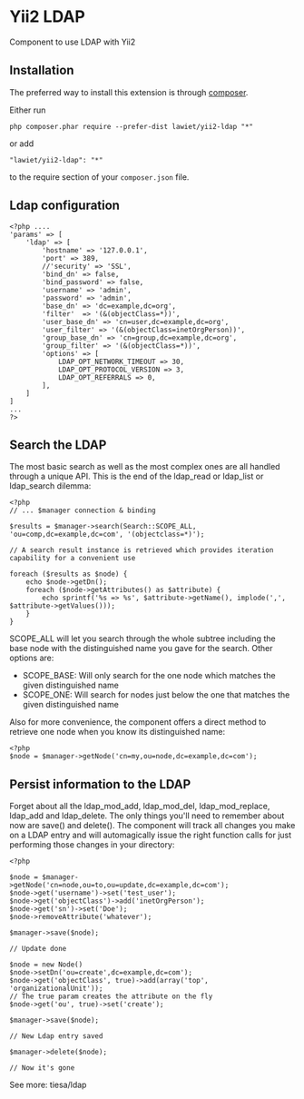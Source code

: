 Yii2 LDAP
==================
Component to use LDAP with Yii2


Installation
------------

The preferred way to install this extension is through [composer](http://getcomposer.org/download/).

Either run

```
php composer.phar require --prefer-dist lawiet/yii2-ldap "*"
```

or add

```
"lawiet/yii2-ldap": "*"
```

to the require section of your `composer.json` file.


Ldap configuration
--------------------

    <?php ....
    'params' => [
        'ldap' => [
            'hostname' => '127.0.0.1',
            'port' => 389,
            //'security' => 'SSL',
            'bind_dn' => false,
            'bind_password' => false,
            'username' => 'admin',
            'password' => 'admin',
            'base_dn' => 'dc=example,dc=org',
            'filter'  => '(&(objectClass=*))',
            'user_base_dn' => 'cn=user,dc=example,dc=org',
            'user_filter' => '(&(objectClass=inetOrgPerson))',
            'group_base_dn' => 'cn=group,dc=example,dc=org',
            'group_filter' => '(&(objectClass=*))',
            'options' => [
                LDAP_OPT_NETWORK_TIMEOUT => 30,
                LDAP_OPT_PROTOCOL_VERSION => 3,
                LDAP_OPT_REFERRALS => 0,
            ],
        ]
    ]
    ...
    ?>
    


Search the LDAP
---------------

The most basic search as well as the most complex ones are all handled through a unique API. This is the end of the
ldap_read or ldap_list or ldap_search dilemma:

    <?php
    // ... $manager connection & binding

    $results = $manager->search(Search::SCOPE_ALL, 'ou=comp,dc=example,dc=com', '(objectclass=*)');

    // A search result instance is retrieved which provides iteration capability for a convenient use

    foreach ($results as $node) {
        echo $node->getDn();
        foreach ($node->getAttributes() as $attribute) {
            echo sprintf('%s => %s', $attribute->getName(), implode(',', $attribute->getValues()));
        }
    }

SCOPE_ALL will let you search through the whole subtree including the base node with the distinguished name
you gave for the search. Other options are:
- SCOPE_BASE: Will only search for the one node which matches the given distinguished name
- SCOPE_ONE: Will search for nodes just below the one that matches the given distinguished name

Also for more convenience, the component offers a direct method to retrieve one node when you know its
distinguished name:

    <?php
    $node = $manager->getNode('cn=my,ou=node,dc=example,dc=com');

Persist information to the LDAP
-------------------------------

Forget about all the ldap_mod_add, ldap_mod_del, ldap_mod_replace, ldap_add and ldap_delete. The only things you'll
need to remember about now are save() and delete(). The component will track all changes you make on a LDAP entry
and will automagically issue the right function calls for just performing those changes in your directory:

    <?php

    $node = $manager->getNode('cn=node,ou=to,ou=update,dc=example,dc=com');
    $node->get('username')->set('test_user');
    $node->get('objectClass')->add('inetOrgPerson');
    $node->get('sn')->set('Doe');
    $node->removeAttribute('whatever');

    $manager->save($node);

    // Update done

    $node = new Node()
    $node->setDn('ou=create',dc=example,dc=com');
    $node->get('objectClass', true)->add(array('top', 'organizationalUnit'));
    // The true param creates the attribute on the fly
    $node->get('ou', true)->set('create');

    $manager->save($node);

    // New Ldap entry saved

    $manager->delete($node);

    // Now it's gone


See more: tiesa/ldap
